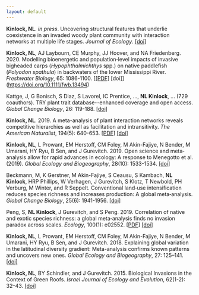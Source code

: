 ```yaml
---
layout: default
---
```


**Kinlock, NL**. *in press*. Uncovering structural features that underlie coexistence in an invaded woody plant community with interaction networks at multiple life stages. *Journal of Ecology*. [[doi]](https://doi.org/10.1111/1365-2745.13489)

**Kinlock, NL**, AJ Laybourn, CE Murphy, JJ Hoover, and NA Friedenberg. 2020. Modelling bioenergetic and population‐level impacts of invasive bigheaded carps (*Hypophthalmichthys* spp.) on native paddlefish (*Polyodon spathula*) in backwaters of the lower Mississippi River. *Freshwater Biology*, 65: 1086-1100. [[[PDF]](/docs/Kinlock_et_al_2020_FWB.pdf) [doi]](https://doi.org/10.1111/fwb.13494)

Kattge, J, G Bonisch, S Diaz, S Lavorel, IC Prentice, ..., **NL Kinlock**, ... (729 coauthors). TRY plant trait database--enhanced coverage and open access. *Global Change Biology*, 26: 119-188. [[doi]](https://doi.org/10.1111/gcb.14904)

**Kinlock, NL**. 2019. A meta-analysis of plant interaction networks reveals competitive hierarchies as well as facilitation and intransitivity. *The American Naturalist*, 194(5): 640-653. [[PDF]](/docs/Kinlock_2019_AmNat.pdf) [[doi]](https://doi.org/10.1086/705293)

**Kinlock, NL**, L Prowant, EM Herstoff, CM Foley, M Akin-Fajiye, N Bender, M Umarani, HY Ryu, B Sen, and J Gurevitch. 2019. Open science and meta‐analysis allow for rapid advances in ecology: A response to Menegotto et al. (2019). *Global Ecology and Biogeography*, 28(10): 1533-1534. [[doi]](https://doi.org/10.1111/geb.12964)

Beckmann, M, K Gerstner, M Akin-Fajiye, S Ceausu, S Kambach, **NL Kinlock**, HRP Phillips, W Verhagen, J Gurevitch, S Klotz, T Newbold, PH Verburg, M Winter, and R Seppelt. Conventional land‐use intensification reduces species richness and increases production: A global meta‐analysis. *Global Change Biology*, 25(6): 1941-1956. [[doi]](https://doi.org/10.1111/gcb.14606)

Peng, S, **NL Kinlock**, J Gurevitch, and S Peng. 2019. Correlation of native and exotic species richness: a global meta‐analysis finds no invasion paradox across scales. *Ecology*, 100(1): e02552. [[PDF]](/docs/Peng_et_al_2019_Ecology.pdf) [[doi]](https://doi.org/10.1002/ecy.2552)

**Kinlock, NL**, L Prowant, EM Herstoff, CM Foley, M Akin-Fajiye, N Bender, M Umarani, HY Ryu,  B Sen, and J Gurevitch. 2018. Explaining global variation in the latitudinal diversity gradient: Meta-analysis confirms known patterns and uncovers new ones. *Global Ecology and Biogeography*, 27: 125–141. [[doi]](https://doi.org/10.1111/geb.12665)

**Kinlock, NL**, BY Schindler, and J Gurevitch. 2015. Biological Invasions in the Context of Green Roofs. *Israel Journal of Ecology and Evolution*, 62(1-2): 32–43. [[doi]](https://doi.org/10.1080/15659801.2015.1028143)

